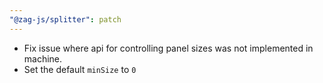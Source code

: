 ```yaml
---
"@zag-js/splitter": patch
---
```


- Fix issue where api for controlling panel sizes was not implemented in machine.
- Set the default `minSize` to `0`
